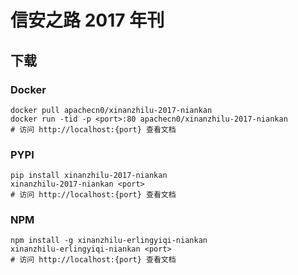 # 信安之路 2017 年刊

## 下载

### Docker

```
docker pull apachecn0/xinanzhilu-2017-niankan
docker run -tid -p <port>:80 apachecn0/xinanzhilu-2017-niankan
# 访问 http://localhost:{port} 查看文档
```

### PYPI

```
pip install xinanzhilu-2017-niankan
xinanzhilu-2017-niankan <port>
# 访问 http://localhost:{port} 查看文档
```

### NPM

```
npm install -g xinanzhilu-erlingyiqi-niankan
xinanzhilu-erlingyiqi-niankan <port>
# 访问 http://localhost:{port} 查看文档
```